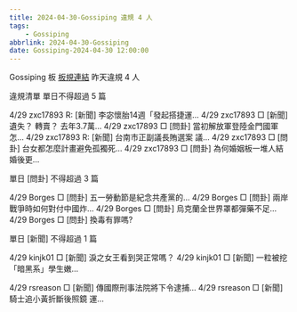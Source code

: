 ```yaml
---
title: 2024-04-30-Gossiping 違規 4 人
tags:
    - Gossiping
abbrlink: 2024-04-30-Gossiping
date: Gossiping-2024-04-30 12:00:00
---
```

Gossiping 板 [板規連結](https://www.ptt.cc/bbs/Gossiping/M.1637425085.A.07D.html)
昨天違規 4 人
<!-- more -->

違規清單
單日不得超過 5 篇

4/29 zxc17893 R: [新聞] 李宓懷胎14週「發起搭捷運…
4/29 zxc17893 □ [新聞] 遺失？ 轉賣？ 去年3.7萬…
4/29 zxc17893 □ [問卦] 當初解放軍登陸金門國軍怎…
4/29 zxc17893 R: [新聞] 台南市正副議長賄選案 議…
4/29 zxc17893 □ [問卦] 台女都怎麼計畫避免孤獨死…
4/29 zxc17893 □ [問卦] 為何婚姻板一堆人結婚後更…

單日 [問卦] 不得超過 3 篇

4/29 Borges □ [問卦] 五一勞動節是紀念共產黨的…
4/29 Borges □ [問卦] 兩岸戰爭時如何對付中國炸…
4/29 Borges □ [問卦] 烏克蘭全世界罩都彈藥不足…
4/29 Borges □ [問卦] 換毒有罪嗎?

單日 [新聞] 不得超過 1 篇

4/29 kinjk01 □ [新聞] 淚之女王看到哭正常嗎？
4/29 kinjk01 □ [新聞] 一粒被挖「暗黑系」學生嫩…

4/29 rsreason □ [新聞] 傳國際刑事法院將下令逮捕…
4/29 rsreason □ [新聞] 騎士追小黃折斷後照鏡 運…